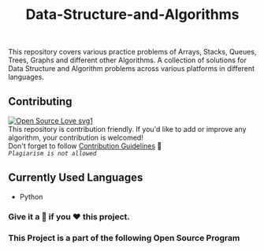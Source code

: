 <h1 align="center"> Data-Structure-and-Algorithms </h1>
             

<br>


This repository covers various practice problems of Arrays, Stacks, Queues, Trees, Graphs and different other Algorithms. A collection of solutions for Data Structure and Algorithm problems across various platforms in different languages.  
## Contributing  
[![Open Source Love svg1](https://badges.frapsoft.com/os/v1/open-source.svg?v=103)](https://github.com/ellerbrock/open-source-badges/)
<br>
This repository is contribution friendly. If you'd like to add or improve any algorithm, your contribution is welcomed!  
Don't forget to follow [Contribution Guidelines](.github/contributing.md) 🚀  
*`Plagiarism is not allowed`*

## Currently Used Languages  
* Python

 
### Give it a 🌟 if you ❤ this project.

### This Project is a part of the following Open Source Program
